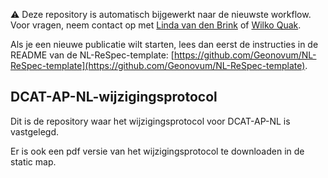 ⚠️ Deze repository is automatisch bijgewerkt naar de nieuwste workflow.
Voor vragen, neem contact op met [Linda van den Brink](mailto:l.vandenbrink@geonovum.nl) of [Wilko Quak](mailto:w.quak@geonovum.nl).

Als je een nieuwe publicatie wilt starten, lees dan eerst de instructies in de README van de NL-ReSpec-template:
[https://github.com/Geonovum/NL-ReSpec-template](https://github.com/Geonovum/NL-ReSpec-template).

## DCAT-AP-NL-wijzigingsprotocol

Dit is de repository waar het wijzigingsprotocol voor DCAT-AP-NL is vastgelegd.

Er is ook een pdf versie van het wijzigingsprotocol te downloaden in de static map.
